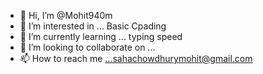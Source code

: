 - 👋 Hi, I’m @Mohit940m
- 👀 I’m interested in ... Basic Cpading
- 🌱 I’m currently learning ... typing speed
- 💞️ I’m looking to collaborate on ...
- 📫 How to reach me ...sahachowdhurymohit@gmail.com

<!---
Mohit940m/Mohit940m is a ✨ special ✨ repository because its `README.md` (this file) appears on your GitHub profile.
You can click the Preview link to take a look at your changes.
--->
